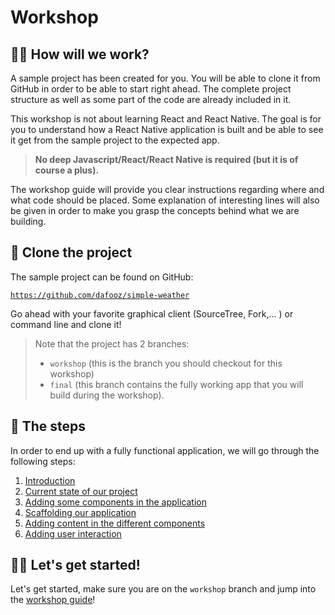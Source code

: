 # Workshop

## 👨‍💻 How will we work?

A sample project has been created for you. You will be able to clone it from GitHub in order to be able to start right ahead. The complete project structure as well as some part of the code are already included in it.

This workshop is not about learning React and React Native. The goal is for you to understand how a React Native application is built and be able to see it get from the sample project to the expected app.

> **No deep Javascript/React/React Native is required (but it is of course a plus).**

The workshop guide will provide you clear instructions regarding where and what code should be placed. Some explanation of interesting lines will also be given in order to make you grasp the concepts behind what we are building.

## 📑 Clone the project

The sample project can be found on GitHub:

[`https://github.com/dafooz/simple-weather`](https://github.com/dafooz/simple-weather)

Go ahead with your favorite graphical client (SourceTree, Fork,... ) or command line and clone it!

>Note that the project has 2 branches:
>
> - `workshop` (this is the branch you should checkout for this workshop)
> - `final` (this branch contains the fully working app that you will build during the workshop).

## 📖 The steps

In order to end up with a fully functional application, we will go through the following steps:

1. [Introduction](./guide/guide_1.md)
2. [Current state of our project](./guide/guide_2.md)
3. [Adding some components in the application](./guide/guide_3.md)
4. [Scaffolding our application](./guide/guide_4.md)
5. [Adding content in the different components](./guide/guide_5.md)
6. [Adding user interaction](./guide/guide_6.md)

## 🏃‍♂️ Let's get started!

Let's get started, make sure you are on the `workshop` branch and jump into the [workshop guide](./guide/guide_1.md)!

